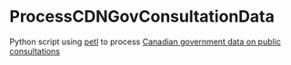 # ProcessCDNGovConsultationData

Python script using [petl](https://petl.readthedocs.io/) to process [Canadian government data on public consultations](https://open.canada.ca/data/en/dataset/7c03f039-3753-4093-af60-74b0f7b2385d)
